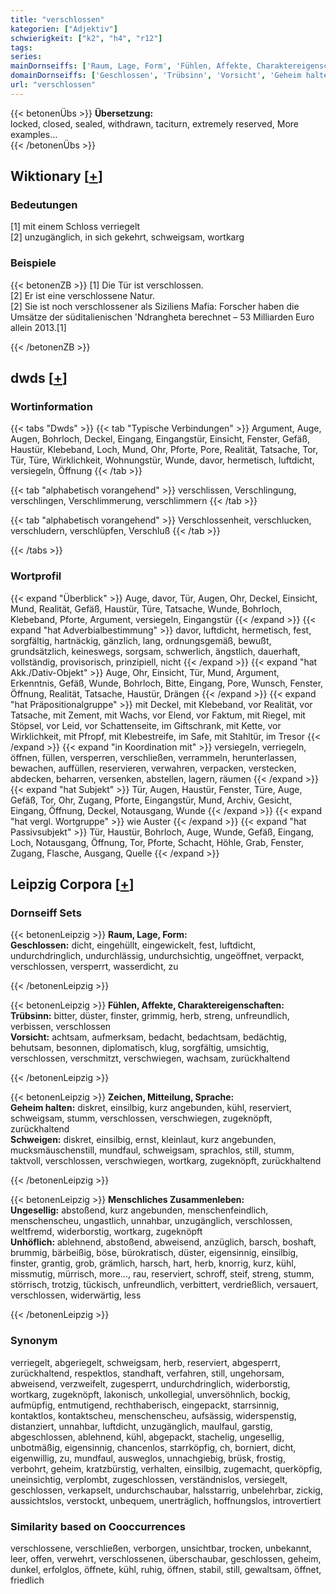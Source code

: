 ```yaml
---
title: "verschlossen"
kategorien: ["Adjektiv"]
schwierigkeit: ["k2", "h4", "r12"]
tags:
series:
mainDornseiffs: ['Raum, Lage, Form', 'Fühlen, Affekte, Charaktereigenschaften', 'Zeichen, Mitteilung, Sprache', 'Menschliches Zusammenleben']
domainDornseiffs: ['Geschlossen', 'Trübsinn', 'Vorsicht', 'Geheim halten', 'Schweigen', 'Ungesellig', 'Unhöflich']
url: "verschlossen"
---
```


{{< betonenÜbs >}}
**Übersetzung:**  
locked, closed, sealed, withdrawn, taciturn, extremely reserved, More examples...  
{{< /betonenÜbs >}}

## Wiktionary [[+](https://de.wiktionary.org/wiki/verschlossen)]

### Bedeutungen
[1] mit einem Schloss verriegelt  
[2] unzugänglich, in sich gekehrt, schweigsam, wortkarg  

### Beispiele
{{< betonenZB >}}
[1] Die Tür ist verschlossen.  
[2] Er ist eine verschlossene Natur.  
[2] Sie ist noch verschlossener als Siziliens Mafia: Forscher haben die Umsätze der süditalienischen 'Ndrangheta berechnet – 53 Milliarden Euro allein 2013.[1]  

{{< /betonenZB >}}


## dwds [[+](https://www.dwds.de/wb/verschlossen)]

### Wortinformation
{{< tabs "Dwds" >}}
{{< tab "Typische Verbindungen" >}}
Argument, Auge, Augen, Bohrloch, Deckel, Eingang, Eingangstür, Einsicht, Fenster, Gefäß, Haustür, Klebeband, Loch, Mund, Ohr, Pforte, Pore, Realität, Tatsache, Tor, Tür, Türe, Wirklichkeit, Wohnungstür, Wunde, davor, hermetisch, luftdicht, versiegeln, Öffnung
{{< /tab >}}

{{< tab "alphabetisch vorangehend" >}}
verschlissen, Verschlingung, verschlingen, Verschlimmerung, verschlimmern
{{< /tab >}}

{{< tab "alphabetisch vorangehend" >}}
Verschlossenheit, verschlucken, verschludern, verschlüpfen, Verschluß
{{< /tab >}}

{{< /tabs >}}

### Wortprofil
{{< expand "Überblick" >}} Auge, davor, Tür, Augen, Ohr, Deckel, Einsicht, Mund, Realität, Gefäß, Haustür, Türe, Tatsache, Wunde, Bohrloch, Klebeband, Pforte, Argument, versiegeln, Eingangstür {{< /expand >}}
{{< expand "hat Adverbialbestimmung" >}} davor, luftdicht, hermetisch, fest, sorgfältig, hartnäckig, gänzlich, lang, ordnungsgemäß, bewußt, grundsätzlich, keineswegs, sorgsam, schwerlich, ängstlich, dauerhaft, vollständig, provisorisch, prinzipiell, nicht {{< /expand >}}
{{< expand "hat Akk./Dativ-Objekt" >}} Auge, Ohr, Einsicht, Tür, Mund, Argument, Erkenntnis, Gefäß, Wunde, Bohrloch, Bitte, Eingang, Pore, Wunsch, Fenster, Öffnung, Realität, Tatsache, Haustür, Drängen {{< /expand >}}
{{< expand "hat Präpositionalgruppe" >}} mit Deckel, mit Klebeband, vor Realität, vor Tatsache, mit Zement, mit Wachs, vor Elend, vor Faktum, mit Riegel, mit Stöpsel, vor Leid, vor Schattenseite, im Giftschrank, mit Kette, vor Wirklichkeit, mit Pfropf, mit Klebestreife, im Safe, mit Stahltür, im Tresor {{< /expand >}}
{{< expand "in Koordination mit" >}} versiegeln, verriegeln, öffnen, füllen, versperren, verschließen, verrammeln, herunterlassen, bewachen, auffüllen, reservieren, verwahren, verpacken, verstecken, abdecken, beharren, versenken, abstellen, lagern, räumen {{< /expand >}}
{{< expand "hat Subjekt" >}} Tür, Augen, Haustür, Fenster, Türe, Auge, Gefäß, Tor, Ohr, Zugang, Pforte, Eingangstür, Mund, Archiv, Gesicht, Eingang, Öffnung, Deckel, Notausgang, Wunde {{< /expand >}}
{{< expand "hat vergl. Wortgruppe" >}} wie Auster {{< /expand >}}
{{< expand "hat Passivsubjekt" >}} Tür, Haustür, Bohrloch, Auge, Wunde, Gefäß, Eingang, Loch, Notausgang, Öffnung, Tor, Pforte, Schacht, Höhle, Grab, Fenster, Zugang, Flasche, Ausgang, Quelle {{< /expand >}}

## Leipzig Corpora [[+](https://corpora.uni-leipzig.de/en/res?word=verschlossen&corpusId=deu_newscrawl-public_2018)]

### Dornseiff Sets
{{< betonenLeipzig >}}
**Raum, Lage, Form:**  
**Geschlossen:** dicht, eingehüllt, eingewickelt, fest, luftdicht, undurchdringlich, undurchlässig, undurchsichtig, ungeöffnet, verpackt, verschlossen, versperrt, wasserdicht, zu  

{{< /betonenLeipzig >}}


{{< betonenLeipzig >}}
**Fühlen, Affekte, Charaktereigenschaften:**  
**Trübsinn:** bitter, düster, finster, grimmig, herb, streng, unfreundlich, verbissen, verschlossen  
**Vorsicht:** achtsam, aufmerksam, bedacht, bedachtsam, bedächtig, behutsam, besonnen, diplomatisch, klug, sorgfältig, umsichtig, verschlossen, verschmitzt, verschwiegen, wachsam, zurückhaltend  

{{< /betonenLeipzig >}}


{{< betonenLeipzig >}}
**Zeichen, Mitteilung, Sprache:**  
**Geheim halten:** diskret, einsilbig, kurz angebunden, kühl, reserviert, schweigsam, stumm, verschlossen, verschwiegen, zugeknöpft, zurückhaltend  
**Schweigen:** diskret, einsilbig, ernst, kleinlaut, kurz angebunden, mucksmäuschenstill, mundfaul, schweigsam, sprachlos, still, stumm, taktvoll, verschlossen, verschwiegen, wortkarg, zugeknöpft, zurückhaltend  

{{< /betonenLeipzig >}}


{{< betonenLeipzig >}}
**Menschliches Zusammenleben:**  
**Ungesellig:** abstoßend, kurz angebunden, menschenfeindlich, menschenscheu, ungastlich, unnahbar, unzugänglich, verschlossen, weltfremd, widerborstig, wortkarg, zugeknöpft  
**Unhöflich:** ablehnend, abstoßend, abweisend, anzüglich, barsch, boshaft, brummig, bärbeißig, böse, bürokratisch, düster, eigensinnig, einsilbig, finster, grantig, grob, grämlich, harsch, hart, herb, knorrig, kurz, kühl, missmutig, mürrisch, more..., rau, reserviert, schroff, steif, streng, stumm, störrisch, trotzig, tückisch, unfreundlich, verbittert, verdrießlich, versauert, verschlossen, widerwärtig, less  

{{< /betonenLeipzig >}}

### Synonym
verriegelt, abgeriegelt, schweigsam, herb, reserviert, abgesperrt, zurückhaltend, respektlos, standhaft, verfahren, still, ungehorsam, abweisend, verzweifelt, zugesperrt, undurchdringlich, widerborstig, wortkarg, zugeknöpft, lakonisch, unkollegial, unversöhnlich, bockig, aufmüpfig, entmutigend, rechthaberisch, eingepackt, starrsinnig, kontaktlos, kontaktscheu, menschenscheu, aufsässig, widerspenstig, distanziert, unnahbar, luftdicht, unzugänglich, maulfaul, garstig, abgeschlossen, ablehnend, kühl, abgepackt, stachelig, ungesellig, unbotmäßig, eigensinnig, chancenlos, starrköpfig, ch, borniert, dicht, eigenwillig, zu, mundfaul, ausweglos, unnachgiebig, brüsk, frostig, verbohrt, geheim, kratzbürstig, verhalten, einsilbig, zugemacht, querköpfig, uneinsichtig, verplombt, zugeschlossen, verständnislos, versiegelt, geschlossen, verkapselt, undurchschaubar, halsstarrig, unbelehrbar, zickig, aussichtslos, verstockt, unbequem, unerträglich, hoffnungslos, introvertiert


### Similarity based on Cooccurrences
verschlossene, verschließen, verborgen, unsichtbar, trocken, unbekannt, leer, offen, verwehrt, verschlossenen, überschaubar, geschlossen, geheim, dunkel, erfolglos, öffnete, kühl, ruhig, öffnen, stabil, still, gewaltsam, öffnet, friedlich

